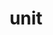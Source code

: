 ---
category: 4-letters
denotation: null
name: unit
reference_link: https://www.etymonline.com/word/unit
root_language: null
root_name: null
title: unit
type: free
word_sums:
- respelling: unit
  sum: 'Unit + '
---